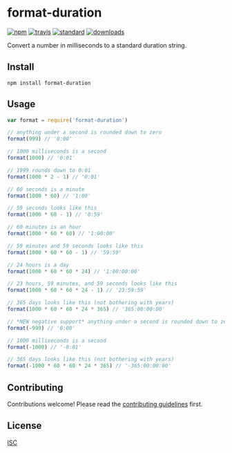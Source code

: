 # format-duration

[![npm][1]][2]
[![travis][3]][4]
[![standard][5]][6]
[![downloads][7]][2]

[1]: https://img.shields.io/npm/v/format-duration.svg?style=flat-square
[2]: https://www.npmjs.com/package/format-duration
[3]: https://img.shields.io/travis/ungoldman/format-duration/master.svg?style=flat-square
[4]: https://travis-ci.org/ungoldman/format-duration
[5]: https://img.shields.io/badge/code%20style-standard-brightgreen.svg?style=flat-square
[6]: http://standardjs.com/
[7]: https://img.shields.io/npm/dm/format-duration.svg?style=flat-square

Convert a number in milliseconds to a standard duration string.

## Install

```
npm install format-duration
```

## Usage

```js
var format = require('format-duration')

// anything under a second is rounded down to zero
format(999) // '0:00'

// 1000 milliseconds is a second
format(1000) // '0:01'

// 1999 rounds down to 0:01
format(1000 * 2 - 1) // '0:01'

// 60 seconds is a minute
format(1000 * 60) // '1:00'

// 59 seconds looks like this
format(1000 * 60 - 1) // '0:59'

// 60 minutes is an hour
format(1000 * 60 * 60) // '1:00:00'

// 59 minutes and 59 seconds looks like this
format(1000 * 60 * 60 - 1) // '59:59'

// 24 hours is a day
format(1000 * 60 * 60 * 24) // '1:00:00:00'

// 23 hours, 59 minutes, and 59 seconds looks like this
format(1000 * 60 * 60 * 24 - 1) // '23:59:59'

// 365 days looks like this (not bothering with years)
format(1000 * 60 * 60 * 24 * 365) // '365:00:00:00'

// *NEW negative support* anything under a second is rounded down to zero
format(-999) // '0:00'

// 1000 milliseconds is a second
format(-1000) // '-0:01'

// 365 days looks like this (not bothering with years)
format(-1000 * 60 * 60 * 24 * 365) // '-365:00:00:00'
```

## Contributing

Contributions welcome! Please read the [contributing guidelines](CONTRIBUTING.md) first.

## License

[ISC](LICENSE.md)
